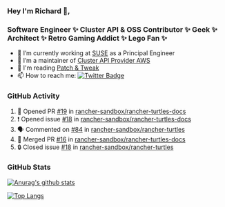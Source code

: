 ### Hey I'm Richard 👋, 

<h3 align="left">Software Engineer ✨ Cluster API & OSS Contributor ✨ Geek ✨ Architect ✨ Retro Gaming Addict ✨ Lego Fan ✨</h3>

- 🔭 I’m currently working at [SUSE](https://www.suse.com/) as a Principal Engineer
- 👯 I’m a maintainer of [Cluster API Provider AWS](https://github.com/kubernetes-sigs/cluster-api-provider-aws)
- 💬 I'm reading [Patch & Tweak](https://bjooks.com/products/patch-tweak-exploring-modular-synthesis)
- 📫 How to reach me: [![Twitter Badge](https://img.shields.io/badge/-@fruit_case-00acee?style=flat&logo=Twitter&logoColor=white)](https://twitter.com/intent/follow?screen_name=fruit_case "Follow on Twitter")

### GitHub Activity 

<!--START_SECTION:activity-->
1. 💪 Opened PR [#19](https://github.com/rancher-sandbox/rancher-turtles-docs/pull/19) in [rancher-sandbox/rancher-turtles-docs](https://github.com/rancher-sandbox/rancher-turtles-docs)
2. ❗ Opened issue [#18](https://github.com/rancher-sandbox/rancher-turtles-docs/issues/18) in [rancher-sandbox/rancher-turtles-docs](https://github.com/rancher-sandbox/rancher-turtles-docs)
3. 🗣 Commented on [#84](https://github.com/rancher-sandbox/rancher-turtles/pull/84#issuecomment-1715297900) in [rancher-sandbox/rancher-turtles](https://github.com/rancher-sandbox/rancher-turtles)
4. 🎉 Merged PR [#16](https://github.com/rancher-sandbox/rancher-turtles-docs/pull/16) in [rancher-sandbox/rancher-turtles-docs](https://github.com/rancher-sandbox/rancher-turtles-docs)
5. 🔒 Closed issue [#18](https://github.com/rancher-sandbox/rancher-turtles/issues/18) in [rancher-sandbox/rancher-turtles](https://github.com/rancher-sandbox/rancher-turtles)
<!--END_SECTION:activity-->

### GitHub Stats

[![Anurag's github stats](https://github-readme-stats.vercel.app/api?username=richardcase&count_private=true&show_icons=true)](https://github.com/anuraghazra/github-readme-stats)

[![Top Langs](https://github-readme-stats.vercel.app/api/top-langs/?username=richardcase&hide=html&layout=compact)](https://github.com/anuraghazra/github-readme-stats)
